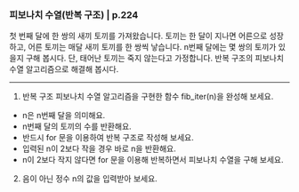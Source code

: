 ### 피보나치 수열(반복 구조) | p.224
첫 번째 달에 한 쌍의 새끼 토끼를 가져왔습니다. 토끼는 한 달이 지나면 어른으로 성장하고, 어른 토끼는 매달 새끼 토끼를 한 쌍씩 낳습니다. n번째 달에는 몇 쌍의 토끼가 있을지 구해 봅시다. 단, 태어난 토끼는 죽지 않는다고 가정합니다.
반복 구조의 피보나치 수열 알고리즘으로 해결해 봅시다.

---

1. 반복 구조 피보나치 수열 알고리즘을 구현한 함수 fib_iter(n)을 완성해 보세요.

* n은 n번째 달을 의미해요.
* n번째 달의 토끼의 수를 반환해요.
* 반드시 for 문을 이용하여 반복 구조로 작성해 보세요.
* 입력된 n이 2보다 작을 경우 바로 n을 반환해요.
* n이 2보다 작지 않다면 for 문을 이용해 반복하면서 피보나치 수열을 구해 보세요.

2. 음이 아닌 정수 n의 값을 입력받아 보세요.
